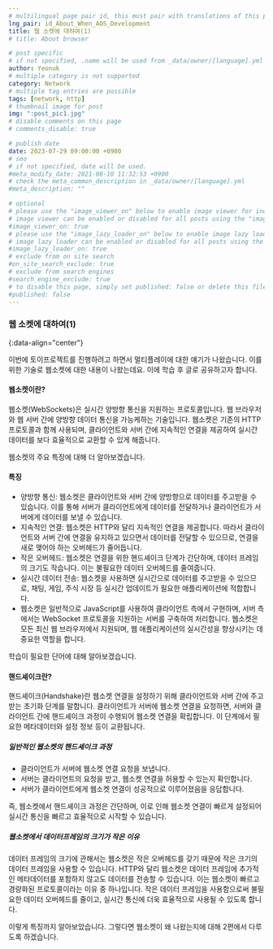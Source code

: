 ```yaml
---
# multilingual page pair id, this must pair with translations of this page. (This name must be unique)
lng_pair: id_About_When_AOS_Development
title: 웹 소켓에 대하여(1)
# title: About browser

# post specific
# if not specified, .name will be used from _data/owner/[language].yml
author: Yeonuk
# multiple category is not supported
category: Network
# multiple tag entries are possible
tags: [network, http]
# thumbnail image for post
img: ":post_pic1.jpg"
# disable comments on this page
# comments_disable: true

# publish date
date: 2023-07-29 09:00:00 +0900
# seo
# if not specified, date will be used.
#meta_modify_date: 2021-08-10 11:32:53 +0900
# check the meta_common_description in _data/owner/[language].yml
#meta_description: ""

# optional
# please use the "image_viewer_on" below to enable image viewer for individual pages or posts (_posts/ or [language]/_posts folders).
# image viewer can be enabled or disabled for all posts using the "image_viewer_posts: true" setting in _data/conf/main.yml.
#image_viewer_on: true
# please use the "image_lazy_loader_on" below to enable image lazy loader for individual pages or posts (_posts/ or [language]/_posts folders).
# image lazy loader can be enabled or disabled for all posts using the "image_lazy_loader_posts: true" setting in _data/conf/main.yml.
#image_lazy_loader_on: true
# exclude from on site search
#on_site_search_exclude: true
# exclude from search engines
#search_engine_exclude: true
# to disable this page, simply set published: false or delete this file
#published: false
---
```


<!-- outline-start -->

### 웹 소켓에 대하여(1)

{:data-align="center"}

<!-- outline-end -->

이번에 토이프로젝트를 진행하려고 하면서 멀티플레이에 대한 얘기가 나왔습니다.
이를 위한 기술로 웹소켓에 대한 내용이 나왔는데요. 이에 학습 후 글로 공유하고자 합니다.

#### 웹소켓이란?

웹소켓(WebSockets)은 실시간 양방향 통신을 지원하는 프로토콜입니다.
웹 브라우저와 웹 서버 간에 양방향 데이터 통신을 가능케하는 기술입니다.
웹소켓은 기존의 HTTP 프로토콜과 함께 사용되며, 클라이언트와 서버 간에 지속적인 연결을 제공하여 실시간 데이터를 보다 효율적으로 교환할 수 있게 해줍니다.

웹소켓의 주요 특징에 대해 더 알아보겠습니다.

#### 특징

- 양방향 통신: 웹소켓은 클라이언트와 서버 간에 양방향으로 데이터를 주고받을 수 있습니다. 이를 통해 서버가 클라이언트에게 데이터를 전달하거나 클라이언트가 서버에게 데이터를 보낼 수 있습니다.
- 지속적인 연결: 웹소켓은 HTTP와 달리 지속적인 연결을 제공합니다. 따라서 클라이언트와 서버 간에 연결을 유지하고 있으면서 데이터를 전달할 수 있으므로, 연결을 새로 맺어야 하는 오버헤드가 줄어듭니다.
- 작은 오버헤드: 웹소켓은 연결을 위한 핸드셰이크 단계가 간단하며, 데이터 프레임의 크기도 작습니다. 이는 불필요한 데이터 오버헤드를 줄여줍니다.
- 실시간 데이터 전송: 웹소켓을 사용하면 실시간으로 데이터를 주고받을 수 있으므로, 채팅, 게임, 주식 시장 등 실시간 업데이트가 필요한 애플리케이션에 적합합니다.
- 웹소켓은 일반적으로 JavaScript를 사용하여 클라이언트 측에서 구현하며, 서버 측에서는 WebSocket 프로토콜을 지원하는 서버를 구축하여 처리합니다. 웹소켓은 모든 최신 웹 브라우저에서 지원되며, 웹 애플리케이션의 실시간성을 향상시키는 데 중요한 역할을 합니다.

학습이 필요한 단어에 대해 알아보겠습니다.

#### 핸드셰이크란?

핸드셰이크(Handshake)란 웹소켓 연결을 설정하기 위해 클라이언트와 서버 간에 주고받는 초기화 단계를 말합니다.
클라이언트가 서버에 웹소켓 연결을 요청하면, 서버와 클라이언트 간에 핸드셰이크 과정이 수행되어 웹소켓 연결을 확립합니다.
이 단계에서 필요한 메타데이터와 설정 정보 등이 교환됩니다.

##### 일반적인 웹소켓의 핸드셰이크 과정

- 클라이언트가 서버에 웹소켓 연결 요청을 보냅니다.
- 서버는 클라이언트의 요청을 받고, 웹소켓 연결을 허용할 수 있는지 확인합니다.
- 서버가 클라이언트에게 웹소켓 연결이 성공적으로 이루어졌음을 응답합니다.

즉, 웹소켓에서 핸드셰이크 과정은 간단하며, 이로 인해 웹소켓 연결이 빠르게 설정되어 실시간 통신을 빠르고 효율적으로 시작할 수 있습니다.

##### 웹소켓에서 데이터프레임의 크기가 작은 이유

데이터 프레임의 크기에 관해서는 웹소켓은 작은 오버헤드를 갖기 때문에 작은 크기의 데이터 프레임을 사용할 수 있습니다.
HTTP와 달리 웹소켓은 데이터 프레임에 추가적인 메타데이터를 포함하지 않고도 데이터를 전송할 수 있습니다.
이는 웹소켓이 빠르고 경량화된 프로토콜이라는 이유 중 하나입니다. 작은 데이터 프레임을 사용함으로써 불필요한 데이터 오버헤드를 줄이고, 실시간 통신에 더욱 효율적으로 사용될 수 있도록 합니다.

이렇게 특징까지 알아보았습니다. 그렇다면 웹소켓이 왜 나왔는지에 대해 2편에서 다루도록 하겠습니다.
